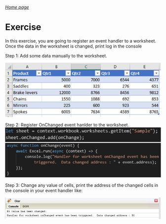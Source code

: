 _[Home page](../index.md)_



# Exercise

In this exercise, you are going to register an event handler to a worksheet. Once the data in the worksheet is changed, print log in the console

Step 1: Add some data manually to the worksheet.

![Add Sample Data](images/add_sample_data.png)

Step 2: Register OnChanged event hanlder to the worksheet.
![Register an event handler](images/registration.png)
![Add a callback to handle the event](images/event_handler.png)

Step 3: Change any value of cells, print the address of the changed cells in the console in your event handler like:

![Output examples](images/output.png)
